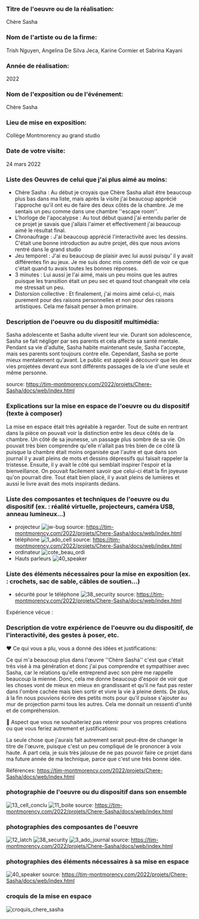### Titre de l'oeuvre ou de la réalisation:

Chère Sasha

### Nom de l'artiste ou de la firme:

Trish Nguyen, Angelina De Silva Jeca, Karine Cormier et Sabrina Kayani

### Année de réalisation:

2022

### Nom de l'exposition ou de l'événement:

Chère Sasha

### Lieu de mise en exposition:

Collège Montmorency au grand studio

### Date de votre visite:

24 mars 2022

### Liste des Oeuvres de celui que j'ai plus aimé au moins:

* Chère Sasha : Au début je croyais que Chère Sasha allait être beaucoup plus bas dans ma liste, mais après la visite j'ai beaucoup apprécié l'approche qu'il ont eu de faire des deux côtés de la chambre. Je me sentais un peu comme dans une chambre ''escape room''.
* L'horloge de l'apocalypse : Au tout début quand j'ai entendu parler de ce projet je savais que j'allais l'aimer et effectivement j'ai beaucoup aimé le résultat final.
* Chronaufrage : J'ai beaucoup apprécié l'interactivité avec les dessins. C'était une bonne introduction au autre projet, dès que nous avions rentré dans le grand studio
* Jeu temporel : J'ai eu beaucoup de plaisir avec lui aussi puisqu' il y avait différentes fin au jeux. Je me suis donc mis comme défi de voir ce que c'était quand tu avais toutes les bonnes réponses. 
* 3 minutes : Lui aussi je l'ai aimé, mais un peu moins que les autres puisque les transition était un peu sec et quand tout changeait vite cela me stressait un peu.
* Distorsion collective : Et finalement, j'ai moins aimé celui-ci, mais purement pour des raisons personnelles et non pour des raisons artistiques. Cela me faisait penser à mon primaire.


### Description de l'oeuvre ou du dispositif multimédia:

Sasha adolescente et Sasha adulte vivent leur vie. Durant son adolescence, Sasha se fait négliger par ses parents et cela affecte sa santé mentale. Pendant sa vie d'adulte, Sasha habite maintenant seule, Sasha l'accepte, mais ses parents sont toujours contre elle. Cependant, Sasha se porte mieux mentalement qu'avant. Le public est appelé à découvrir que les deux vies projetées devant eux sont différents passages de la vie d'une seule et même personne.

source: https://tim-montmorency.com/2022/projets/Chere-Sasha/docs/web/index.html

### Explications sur la mise en espace de l'oeuvre ou du dispositif (texte à composer)

La mise en espace était très agréable à regarder. Tout de suite en rentrant dans la pièce on pouvait voir la distinction entre les deux côtés de la chambre. Un côté de sa jeunesse, un passage plus sombre de sa vie. On pouvait très bien comprendre qu'elle n'allait pas très bien de ce côté là puisque la chambre était moins organisée que l'autre et que dans son journal il y avait pleins de mots et dessins dépressifs qui faisait rappeler la tristesse. Ensuite, il y avait le côté qui semblait inspirer l'espoir et la bienveillance. On pouvait facilement savoir que celui-ci était la fin joyeuse qu'on pourrait dire. Tout était bien placé, il y avait pleins de lumières et aussi le livre avait des mots inspirants dedans.

### Liste des composantes et techniques de l'oeuvre ou du dispositif (ex. : réalité virtuelle, projecteurs, caméra USB, anneau lumineux...)

* projecteur
![jw-bug](medias/jw-bug.jpg)
source: https://tim-montmorency.com/2022/projets/Chere-Sasha/docs/web/index.html
* téléphone 
![1_ado_cell](medias/1_ado_cell.jpeg)
source: https://tim-montmorency.com/2022/projets/Chere-Sasha/docs/web/index.html
* ordinateur
![cote_beau_ordi](medias/cote_beau_ordi.png)
* Hauts parleurs
 ![40_speaker](medias/40_speaker.jpg)

### Liste des éléments nécessaires pour la mise en exposition (ex. : crochets, sac de sable, câbles de soutien...)

* sécurité pour le téléphone
![38_security](medias/38_security.jpg)
source: https://tim-montmorency.com/2022/projets/Chere-Sasha/docs/web/index.html

Expérience vécue :

### Description de votre expérience de l'oeuvre ou du dispositif, de l'interactivité, des gestes à poser, etc.

❤️ Ce qui vous a plu, vous a donné des idées et justifications:

Ce qui m'a beaucoup plus dans l'œuvre ''Chère Sasha'' c'est que c'était très visé à ma génération et donc j'ai pus comprendre et sympathiser avec Sasha, car le relations qu'elle entreprend avec son père me rappelle beaucoup la mienne. Donc, cela me donne beaucoup d'espoir de voir que les choses vont de mieux en mieux en grandissant et qu'il ne faut pas rester dans l'ombre cachée mais bien sortir et vivre la vie à pleine dents. De plus, à la fin nous pouvions écrire des petits mots pour qu'il puisse s'ajouter au mur de projection parmi tous les autres. Cela me donnait un ressenti d'unité et de compréhension.

🤔 Aspect que vous ne souhaiteriez pas retenir pour vos propres créations ou que vous feriez autrement et justifications:

La seule chose que j'aurais fait autrement serait peut-être de changer le titre de l'œuvre, puisque c'est un peu compliqué de le prononcer à voix haute. A part cela, je suis très jalouse de ne pas pouvoir faire ce projet dans ma future année de ma technique, parce que c'est une très bonne idée.

Références:
https://tim-montmorency.com/2022/projets/Chere-Sasha/docs/web/index.html


### photographie de l'oeuvre ou du dispositif dans son ensemble 
![13_cell_conclu](medias/13_cell_conclu.jpg)
![11_boite](medias/11_boite.jpg)
source: https://tim-montmorency.com/2022/projets/Chere-Sasha/docs/web/index.html
### photographies des composantes de l'oeuvre 
![12_latch](medias/12_latch.jpg)
![38_security](medias/38_security.jpg)
![3_ado_journal](medias/3_ado_journal.jpeg)
source: https://tim-montmorency.com/2022/projets/Chere-Sasha/docs/web/index.html
### photographies des éléments nécessaires à sa mise en espace 
![40_speaker](medias/40_speaker.jpg)
source: https://tim-montmorency.com/2022/projets/Chere-Sasha/docs/web/index.html
### croquis de la mise en espace
![croquis_chere_sasha](medias/croquis_chere_sasha.png)
